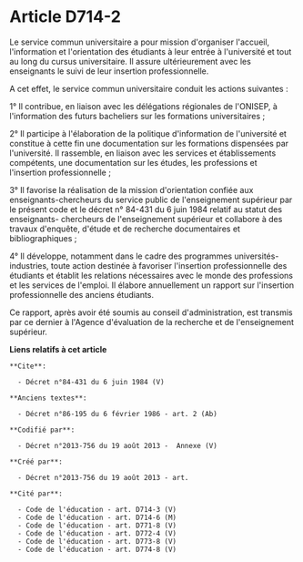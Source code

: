 # Article D714-2

Le service commun universitaire a pour mission d'organiser l'accueil, l'information et l'orientation des étudiants à leur
entrée à l'université et tout au long du cursus universitaire. Il assure ultérieurement avec les enseignants le suivi de leur
insertion professionnelle.

A cet effet, le service commun universitaire conduit les actions suivantes :

1° Il contribue, en liaison avec les délégations régionales de l'ONISEP, à l'information des futurs bacheliers sur les
formations universitaires ;

2° Il participe à l'élaboration de la politique d'information de l'université et constitue à cette fin une documentation sur
les formations dispensées par l'université. Il rassemble, en liaison avec les services et établissements compétents, une
documentation sur les études, les professions et l'insertion professionnelle ;

3° Il favorise la réalisation de la mission d'orientation confiée aux enseignants-chercheurs du service public de
l'enseignement supérieur par le présent code et le décret n° 84-431 du 6 juin 1984 relatif au statut des enseignants-
chercheurs de l'enseignement supérieur et collabore à des travaux d'enquête, d'étude et de recherche documentaires et
bibliographiques ;

4° Il développe, notamment dans le cadre des programmes universités-industries, toute action destinée à favoriser l'insertion
professionnelle des étudiants et établit les relations nécessaires avec le monde des professions et les services de l'emploi.
Il élabore annuellement un rapport sur l'insertion professionnelle des anciens étudiants.

Ce rapport, après avoir été soumis au conseil d'administration, est transmis par ce dernier à l'Agence d'évaluation de la
recherche et de l'enseignement supérieur.

**Liens relatifs à cet article**

	**Cite**:

	  - Décret n°84-431 du 6 juin 1984 (V)

	**Anciens textes**:

	  - Décret n°86-195 du 6 février 1986 - art. 2 (Ab)

	**Codifié par**:

	  - Décret n°2013-756 du 19 août 2013 -  Annexe (V)

	**Créé par**:

	  - Décret n°2013-756 du 19 août 2013 - art.

	**Cité par**:

	  - Code de l'éducation - art. D714-3 (V)
	  - Code de l'éducation - art. D714-6 (M)
	  - Code de l'éducation - art. D771-8 (V)
	  - Code de l'éducation - art. D772-4 (V)
	  - Code de l'éducation - art. D773-8 (V)
	  - Code de l'éducation - art. D774-8 (V)
